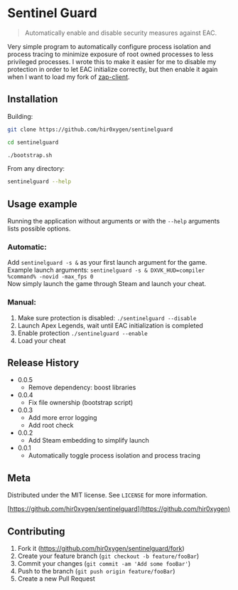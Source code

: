 # Sentinel Guard
> Automatically enable and disable security measures against EAC.

Very simple program to automatically configure process isolation and process tracing to minimize exposure of root owned processes to less privileged processes.
I wrote this to make it easier for me to disable my protection in order to let EAC initialize correctly, but then enable it again when I want to load my fork of [zap-client](https://github.com/hir0xygen/zap-client).

## Installation

Building:

```sh
git clone https://github.com/hir0xygen/sentinelguard
```
```sh
cd sentinelguard
```
```sh
./bootstrap.sh
```
From any directory:
```sh
sentinelguard --help
```

## Usage example

Running the application without arguments or with the `--help` arguments lists possible options.

### Automatic:
Add `sentinelguard -s &` as your first launch argument for the game.  
Example launch arguments: `sentinelguard -s & DXVK_HUD=compiler %command% -novid -max_fps 0`  
Now simply launch the game through Steam and launch your cheat.

### Manual:
1. Make sure protection is disabled: `./sentinelguard --disable`
2. Launch Apex Legends, wait until EAC initialization is completed
3. Enable protection `./sentinelguard --enable`
4. Load your cheat

## Release History

* 0.0.5
  * Remove dependency: boost libraries
* 0.0.4
  * Fix file ownership (bootstrap script)
* 0.0.3
  * Add more error logging
  * Add root check
* 0.0.2
  * Add Steam embedding to simplify launch 
* 0.0.1
  * Automatically toggle process isolation and process tracing

## Meta

Distributed under the MIT license. See ``LICENSE`` for more information.

[https://github.com/hir0xygen/sentinelguard](https://github.com/hir0xygen)

## Contributing

1. Fork it (<https://github.com/hir0xygen/sentinelguard/fork>)
2. Create your feature branch (`git checkout -b feature/fooBar`)
3. Commit your changes (`git commit -am 'Add some fooBar'`)
4. Push to the branch (`git push origin feature/fooBar`)
5. Create a new Pull Request